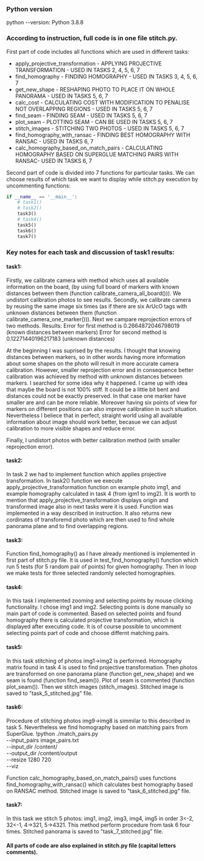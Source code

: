 ### Python version
python --version:
Python 3.8.8

### According to instruction, full code is in one file stitch.py.

First part of code includes all functions which are used in different tasks:
- apply_projective_transformation - APPLYING PROJECTIVE TRANSFORMATION - USED IN TASKS 2, 4, 5, 6, 7 
- find_homography - FINDING HOMOGRAPHY - USED IN TASKS 3, 4, 5, 6, 7
 - get_new_shape - RESHAPING PHOTO TO PLACE IT ON WHOLE PANORAMA - USED IN TASKS 5, 6, 7
 - calc_cost - CALCULATING COST WITH MODIFICATION TO PENALISE NOT OVERLAPPING REGIONS - USED IN TASKS 5, 6, 7
 - find_seam - FINDING SEAM - USED IN TASKS 5, 6, 7
 - plot_seam - PLOTTING SEAM - CAN BE USED IN TASKS 5, 6, 7
 - stitch_images - STITCHING TWO PHOTOS - USED IN TASKS 5, 6, 7
 - find_homography_with_ransac - FINDING BEST HOMOGRAPHY WITH RANSAC - USED IN TASKS 6, 7
 - calc_homography_based_on_match_pairs - CALCULATING HOMOGRAPHY BASED ON SUPERGLUE MATCHING PAIRS WITH RANSAC- USED IN TASKS 6, 7

Second part of code is divided into 7 functions for particular tasks. We can choose results of which task we want to display while stitch.py execution by uncommenting functions:
```python
if __name__ == '__main__':
    # task1()
    # task2()
    task3()
    # task4()
    task5()
    task6()
    task7()
```

### Key notes for each task and discussion of task1 results:

#### task1:
Firstly, we calibrate camera with method which uses all available information on the board, (by using full board of markers with known distances between them (function calibrate_camera_all_board())). We undistort calibration photos to see results. Secondly, we calibrate camera by reusing the same image six times (as if there are six ArUcO tags with unknown distances between them (function calibrate_camera_one_marker())). Next we campare reprojection errors of two methods. Results: 
Error for first method is 0.2664872046798019 (known distances between markers)
Error for second method is 0.12271440196217183 (unknown distances)

At the beginning I was suprised by the results. I thought that knowing distances between markers, so in other words having more information about some shapes on the photo will result in more accurate camera calibration. However, smaller reprojection error and in consequence better calibration was achieved by method with unknown distances between markers. I searched for some idea why it happened. I came up with idea that maybe the board is not 100% stiff. It could be a little bit bent and distances could not be exactly preserved. In that case one marker have smaller are and can be more reliable. Moreover having six points of view for markers on different positions can also improve calibration in such situation. Nevertheless I beliece that in perfect, straight world using all available information about image should work better, becasue we can adjust calibration to more visible shapes and reduce error.

Finally, I undistort photos with better calibration method (with smaller reprojection error).

#### task2:
In task 2 we had to implement function which applies projective transformation. In task2() function we execute apply_projective_transformation function on example photo img1, and example homography calculated in task 4 (from igm1 to img2). It is worth to mention that apply_projective_transformation displays origin and transformed image also in next tasks were it is used. Function was implemented in a way described in instruction. It also returns new cordinates of transforemd photo which are then used to find whole panorama plane and to find overlapping regions.

#### task3:
Function find_homography() as I have already mentioned is implemented in first part of stitch.py file. It is used in test_find_homography() function which run 5 tests (for 5 random pair of points) for given homography. Then in loop we make tests for three selected randomly selected homographies.

#### task4:
In this task I implemented zooming and selecting points by mouse clicking functionality. I chose img1 and img2. Selecting points is done manually so main part of code is commented. Based on selected points and found homography there is calculated projective transformation, which is displayed after executing code. It is of course possible to uncomment selecting points part of code and choose differnt matching pairs.

#### task5:
In this task stitching of photos img1->img2 is performed. Homography matrix found in task 4 is used to find projective transformation. Then photos are transformed on one panorama plane (function get_new_shape) and we seam is found (function find_seam()). Plot of seam is commented (function plot_seam()). Then we stitch images (stitch_images). Stitched image is saved to "task_5_stitched.jpg" file.

#### task6:
Procedure of stitching photos img9->img8 is simmilar to this described in task 5. Nevertheless we find homography based on matching pairs from SuperGlue.
!python ./match_pairs.py \
    --input_pairs image_pairs.txt \
    --input_dir /content/ \
    --output_dir /content/output \
    --resize 1280 720 \
    --viz

Function calc_homography_based_on_match_pairs() uses functions find_homography_with_ransac() which calculates best homography based on RANSAC method. Stitched image is saved to "task_6_stitched.jpg" file.

#### task7:
In this task we stitch 5 photos: img1, img2, img3, img4, img5 in order 3<-2, 32<-1, 4->321, 5->4321. This method perform procedure from task 6 four times. Stitched panorama is saved to "task_7_stitched.jpg" file.

#### All parts of code are also explained in stitch.py file (capital letters comments).

